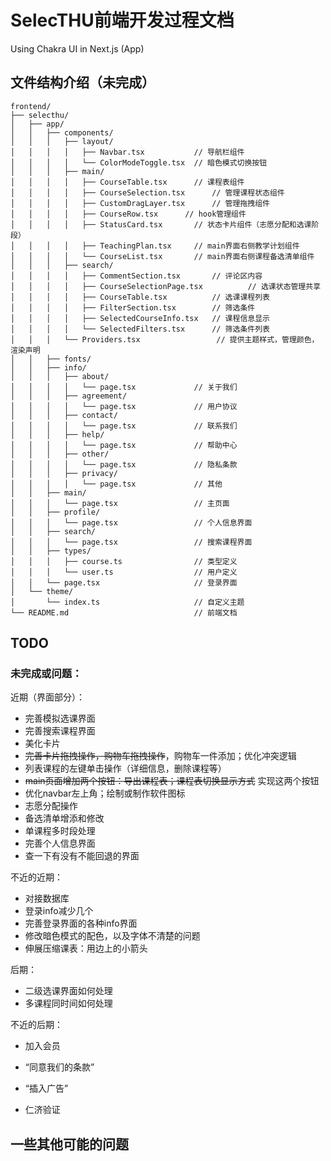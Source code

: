 # SelecTHU前端开发过程文档

Using Chakra UI in Next.js (App)

## 文件结构介绍（未完成）

```
frontend/
├── selecthu/
│   ├── app/
│   │   ├── components/
│   │   │   ├── layout/
│   │   │   │   ├── Navbar.tsx           // 导航栏组件
│   │   │   │   └── ColorModeToggle.tsx  // 暗色模式切换按钮
│   │   │   ├── main/
│   │   │   │   ├── CourseTable.tsx      // 课程表组件
│   │   │   │   ├── CourseSelection.tsx      // 管理课程状态组件
│   │   │   │   ├── CustomDragLayer.tsx      // 管理拖拽组件
│   │   │   │   ├── CourseRow.tsx      // hook管理组件
│   │   │   │   ├── StatusCard.tsx       // 状态卡片组件（志愿分配和选课阶段）
│   │   │   │   ├── TeachingPlan.tsx     // main界面右侧教学计划组件
│   │   │   │   └── CourseList.tsx       // main界面右侧课程备选清单组件
│   │   │   ├── search/
│   │   │   │   ├── CommentSection.tsx       // 评论区内容
│   │   │   │   ├── CourseSelectionPage.tsx          // 选课状态管理共享
│   │   │   │   ├── CourseTable.tsx          // 选课课程列表
│   │   │   │   ├── FilterSection.tsx        // 筛选条件
│   │   │   │   ├── SelectedCourseInfo.tsx   // 课程信息显示
│   │   │   │   └── SelectedFilters.tsx      // 筛选条件列表
│   │   │   └── Providers.tsx                 // 提供主题样式，管理颜色，渲染声明
│   │   ├── fonts/
│   │   ├── info/
│   │   │   ├── about/
│   │   │   │   └── page.tsx             // 关于我们
│   │   │   ├── agreement/
│   │   │   │   └── page.tsx             // 用户协议
│   │   │   ├── contact/
│   │   │   │   └── page.tsx             // 联系我们
│   │   │   ├── help/
│   │   │   │   └── page.tsx             // 帮助中心
│   │   │   ├── other/
│   │   │   │   └── page.tsx             // 隐私条款
│   │   │   ├── privacy/
│   │   │   │   └── page.tsx             // 其他
│   │   ├── main/
│   │   │   └── page.tsx                 // 主页面
│   │   ├── profile/
│   │   │   └── page.tsx                 // 个人信息界面
│   │   ├── search/
│   │   │   └── page.tsx                 // 搜索课程界面
│   │   ├── types/
│   │   │   ├── course.ts                // 类型定义
│   │   │   └── user.ts                  // 用户定义
│   │   └── page.tsx                     // 登录界面
│   └── theme/
│       └── index.ts                     // 自定义主题
└── README.md                            // 前端文档
```

## TODO

### 未完成或问题：

近期（界面部分）：

- 完善模拟选课界面
- 完善搜索课程界面
- 美化卡片
- ~~完善卡片拖拽操作，购物车拖拽操作~~，购物车一件添加；优化冲突逻辑
- 列表课程的左键单击操作（详细信息，删除课程等）
- ~~main页面增加两个按钮：导出课程表；课程表切换显示方式~~ 实现这两个按钮
- 优化navbar左上角；绘制或制作软件图标
- 志愿分配操作
- 备选清单增添和修改
- 单课程多时段处理
- 完善个人信息界面
- 查一下有没有不能回退的界面

不近的近期：

- 对接数据库
- 登录info减少几个
- 完善登录界面的各种info界面
- 修改暗色模式的配色，以及字体不清楚的问题
- 伸展压缩课表：用边上的小箭头

后期：

- 二级选课界面如何处理
- 多课程同时间如何处理

不近的后期：

- 加入会员

- “同意我们的条款”
- “插入广告”
- 仁济验证

## 一些其他可能的问题
